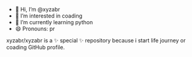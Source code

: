 - 👋 Hi, I’m @xyzabr
- 👀 I’m interested in coading
- 🌱 I’m currently learning python
- 😄 Pronouns: pr

xyzabr/xyzabr is a ✨ special ✨ repository because i start life journey or coading  GitHub profile.

